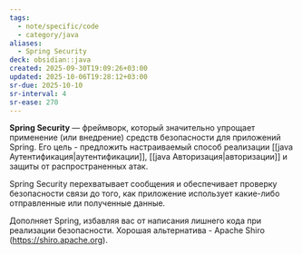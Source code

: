 ```yaml
---
tags:
  - note/specific/code
  - category/java
aliases:
  - Spring Security
deck: obsidian::java
created: 2025-09-30T19:09:26+03:00
updated: 2025-10-06T19:28:12+03:00
sr-due: 2025-10-10
sr-interval: 4
sr-ease: 270
---
```


**Spring Security**
—
фреймворк, который значительно упрощает применение (или внедрение) средств безопасности для приложений Spring.
Его цель - предложить настраиваемый способ реализации [[java Аутентификация|аутентификации]], [[java Авторизация|авторизации]] и защиты от распространенных атак.

Spring Security перехватывает сообщения и обеспечивает проверку безопасности связи до того, как приложение использует какие-либо отправленные или полученные данные.

Дополняет Spring, избавляя вас от написания лишнего кода при реализации безопасности. Хорошая альтернатива - Apache Shiro (https://shiro.apache.org).
